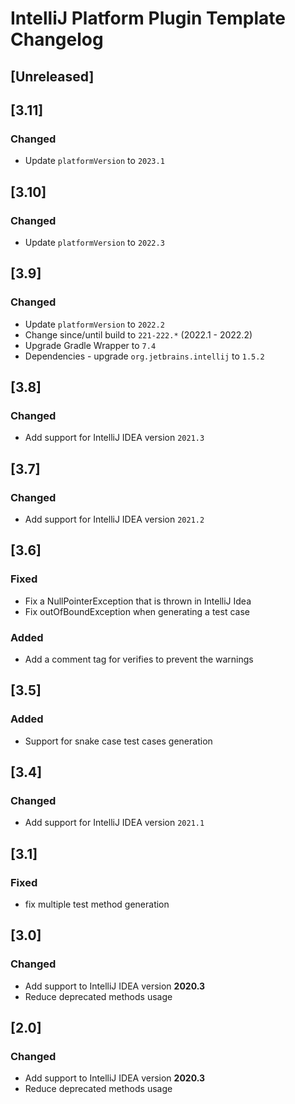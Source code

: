 <!-- Keep a Changelog guide -> https://keepachangelog.com -->

# IntelliJ Platform Plugin Template Changelog

## [Unreleased]

## [3.11]
### Changed
- Update `platformVersion` to `2023.1`

## [3.10]
### Changed
- Update `platformVersion` to `2022.3`

## [3.9]
### Changed
- Update `platformVersion` to `2022.2`
- Change since/until build to `221-222.*` (2022.1 - 2022.2)
- Upgrade Gradle Wrapper to `7.4`
- Dependencies - upgrade `org.jetbrains.intellij` to `1.5.2`

## [3.8]
### Changed
- Add support for IntelliJ IDEA version `2021.3`

## [3.7]
### Changed
- Add support for IntelliJ IDEA version `2021.2`

## [3.6]
### Fixed
- Fix a NullPointerException that is thrown in IntelliJ Idea
- Fix outOfBoundException when generating a test case
### Added
- Add a comment tag for verifies to prevent the warnings

## [3.5]
### Added
- Support for snake case test cases generation

## [3.4]
### Changed
- Add support for IntelliJ IDEA version `2021.1`

## [3.1]
### Fixed
- fix multiple test method generation

## [3.0]
### Changed
- Add support to IntelliJ IDEA version **2020.3**
- Reduce deprecated methods usage 

## [2.0]
### Changed
- Add support to IntelliJ IDEA version **2020.3**
- Reduce deprecated methods usage 